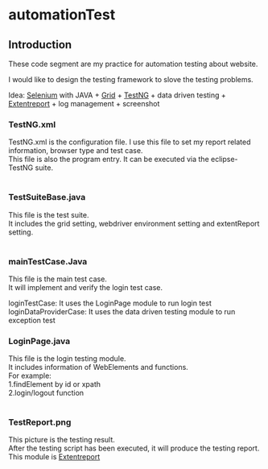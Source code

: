 # automationTest

## Introduction

These code segment are my practice for automation testing about website.

I would like to design the testing framework to slove the testing problems.

Idea: [Selenium](http://www.seleniumhq.org/) with JAVA + [Grid](http://www.seleniumhq.org/projects/grid/) + [TestNG](http://testng.org/doc/) + data driven testing + [Extentreport](http://extentreports.com/) + log management + screenshot

### TestNG.xml
TestNG.xml is the configuration file. I use this file to set my report related information, browser type and test case.<br>
This file is also the program entry. It can be executed via the eclipse-TestNG suite. <br><br>

### TestSuiteBase.java
This file is the test suite.<br>
It includes the grid setting, webdriver environment setting and extentReport setting.<br><br>

### mainTestCase.Java
This file is the main test case.<br>
It will implement and verify the login test case.<br>

loginTestCase: It uses the LoginPage module to run login test<br>
loginDataProviderCase: It uses the data driven testing module to run exception test<br>

### LoginPage.java
This file is the login testing module.<br>
It includes information of WebElements and functions. <br>
For example: <br>
1.findElement by id or xpath<br>
2.login/logout function<br><br>

### TestReport.png
This picture is the testing result.<br>
After the testing script has been executed, it will produce the testing report.<br>
This module is [Extentreport](http://extentreports.com/)
